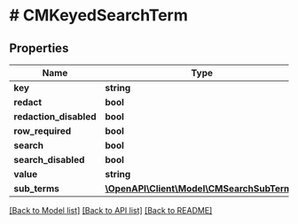 # # CMKeyedSearchTerm

## Properties

Name | Type | Description | Notes
------------ | ------------- | ------------- | -------------
**key** | **string** |  |
**redact** | **bool** |  |
**redaction_disabled** | **bool** |  |
**row_required** | **bool** |  |
**search** | **bool** |  |
**search_disabled** | **bool** |  |
**value** | **string** |  |
**sub_terms** | [**\OpenAPI\Client\Model\CMSearchSubTerm[]**](CMSearchSubTerm.md) |  |

[[Back to Model list]](../../README.md#models) [[Back to API list]](../../README.md#endpoints) [[Back to README]](../../README.md)
